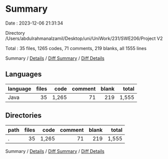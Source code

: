# Summary

Date : 2023-12-06 21:31:34

Directory /Users/abdulrahmanalzamil/Desktop/uni/UniWork/231/SWE206/Project V2

Total : 35 files,  1265 codes, 71 comments, 219 blanks, all 1555 lines

Summary / [Details](details.md) / [Diff Summary](diff.md) / [Diff Details](diff-details.md)

## Languages
| language | files | code | comment | blank | total |
| :--- | ---: | ---: | ---: | ---: | ---: |
| Java | 35 | 1,265 | 71 | 219 | 1,555 |

## Directories
| path | files | code | comment | blank | total |
| :--- | ---: | ---: | ---: | ---: | ---: |
| . | 35 | 1,265 | 71 | 219 | 1,555 |

Summary / [Details](details.md) / [Diff Summary](diff.md) / [Diff Details](diff-details.md)